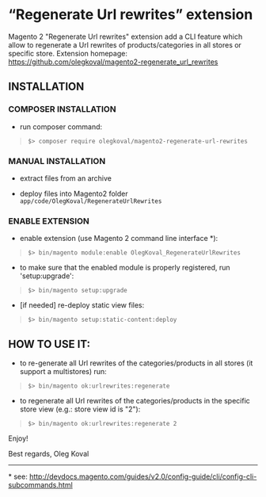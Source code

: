 “Regenerate Url rewrites” extension
=====================
Magento 2 "Regenerate Url rewrites" extension add a CLI feature which allow to regenerate a Url rewrites of products/categories in all stores or specific store.
Extension homepage: https://github.com/olegkoval/magento2-regenerate_url_rewrites

## INSTALLATION

### COMPOSER INSTALLATION
* run composer command:
>`$> composer require olegkoval/magento2-regenerate-url-rewrites`

### MANUAL INSTALLATION
* extract files from an archive

* deploy files into Magento2 folder `app/code/OlegKoval/RegenerateUrlRewrites`

### ENABLE EXTENSION
* enable extension (use Magento 2 command line interface *):
>`$> bin/magento module:enable OlegKoval_RegenerateUrlRewrites`

* to make sure that the enabled module is properly registered, run 'setup:upgrade':
>`$> bin/magento setup:upgrade`

* [if needed] re-deploy static view files:
>`$> bin/magento setup:static-content:deploy`


## HOW TO USE IT:
* to re-generate all Url rewrites of the categories/products in all stores (it support a multistores) run:
>`$> bin/magento ok:urlrewrites:regenerate`

* to regenerate all Url rewrites of the categories/products in the specific store view (e.g.: store view id is "2"):
>`$> bin/magento ok:urlrewrites:regenerate 2`

Enjoy!

Best regards,
Oleg Koval

-------------
\* see: http://devdocs.magento.com/guides/v2.0/config-guide/cli/config-cli-subcommands.html
